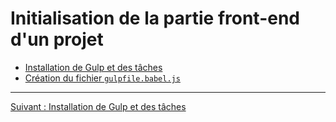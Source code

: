 # Initialisation de la partie front-end d'un projet

* [Installation de Gulp et des tâches](/init-front/01-gulp.md)
* [Création du fichier `gulpfile.babel.js`](/init-front/02-gulpfile.md)


---

[Suivant : Installation de Gulp et des tâches](/init-front/01-gulp.md)
